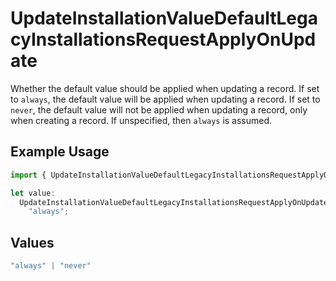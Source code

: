 # UpdateInstallationValueDefaultLegacyInstallationsRequestApplyOnUpdate

Whether the default value should be applied when updating a record.
If set to `always`, the default value will be applied when updating a record.
If set to `never`, the default value will not be applied when updating a record,
only when creating a record.
If unspecified, then `always` is assumed.


## Example Usage

```typescript
import { UpdateInstallationValueDefaultLegacyInstallationsRequestApplyOnUpdate } from "@amp-labs/sdk-node-platform/models/operations";

let value:
  UpdateInstallationValueDefaultLegacyInstallationsRequestApplyOnUpdate =
    "always";
```

## Values

```typescript
"always" | "never"
```